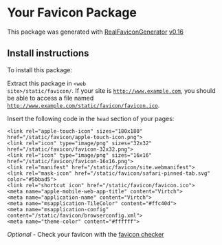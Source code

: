 # Your Favicon Package

This package was generated with [RealFaviconGenerator](https://realfavicongenerator.net/) [v0.16](https://realfavicongenerator.net/change_log#v0.16)

## Install instructions

To install this package:

Extract this package in <code>&lt;web site&gt;/static/favicon/</code>. If your site is <code>http://www.example.com</code>, you should be able to access a file named <code>http://www.example.com/static/favicon/favicon.ico</code>.

Insert the following code in the `head` section of your pages:

    <link rel="apple-touch-icon" sizes="180x180" href="/static/favicon/apple-touch-icon.png">
    <link rel="icon" type="image/png" sizes="32x32" href="/static/favicon/favicon-32x32.png">
    <link rel="icon" type="image/png" sizes="16x16" href="/static/favicon/favicon-16x16.png">
    <link rel="manifest" href="/static/favicon/site.webmanifest">
    <link rel="mask-icon" href="/static/favicon/safari-pinned-tab.svg" color="#5bbad5">
    <link rel="shortcut icon" href="/static/favicon/favicon.ico">
    <meta name="apple-mobile-web-app-title" content="Virtch">
    <meta name="application-name" content="Virtch">
    <meta name="msapplication-TileColor" content="#ffc40d">
    <meta name="msapplication-config" content="/static/favicon/browserconfig.xml">
    <meta name="theme-color" content="#ffffff">

*Optional* - Check your favicon with the [favicon checker](https://realfavicongenerator.net/favicon_checker)
